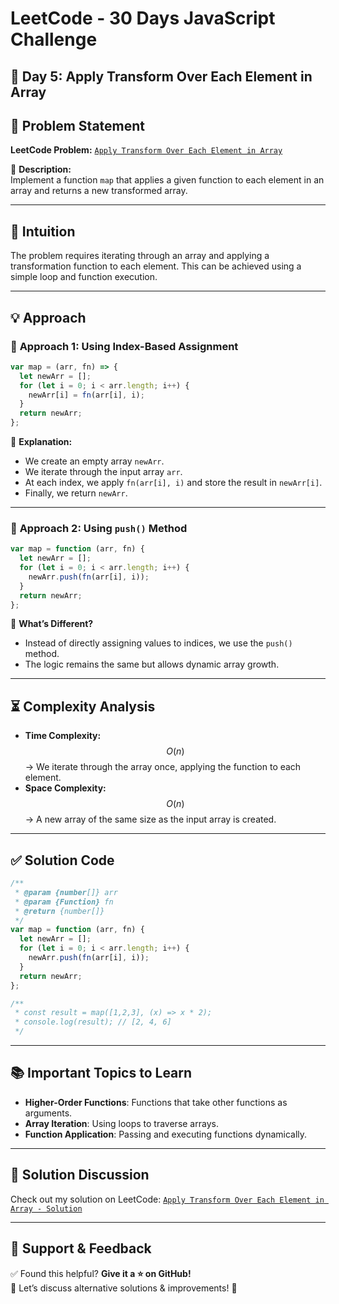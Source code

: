 # LeetCode - 30 Days JavaScript Challenge

## 📅 Day 5: Apply Transform Over Each Element in Array

## 📌 Problem Statement

**LeetCode Problem:** [`Apply Transform Over Each Element in Array`](https://leetcode.com/problems/apply-transform-over-each-element-in-array/)

📌 **Description:**  
Implement a function `map` that applies a given function to each element in an array and returns a new transformed array.

---

## 🧠 Intuition

The problem requires iterating through an array and applying a transformation function to each element. This can be achieved using a simple loop and function execution.

---

## 💡 Approach

### 🔹 **Approach 1: Using Index-Based Assignment**

```javascript
var map = (arr, fn) => {
  let newArr = [];
  for (let i = 0; i < arr.length; i++) {
    newArr[i] = fn(arr[i], i);
  }
  return newArr;
};
```

📌 **Explanation:**

- We create an empty array `newArr`.
- We iterate through the input array `arr`.
- At each index, we apply `fn(arr[i], i)` and store the result in `newArr[i]`.
- Finally, we return `newArr`.

---

### 🔹 **Approach 2: Using `push()` Method**

```javascript
var map = function (arr, fn) {
  let newArr = [];
  for (let i = 0; i < arr.length; i++) {
    newArr.push(fn(arr[i], i));
  }
  return newArr;
};
```

📌 **What’s Different?**

- Instead of directly assigning values to indices, we use the `push()` method.
- The logic remains the same but allows dynamic array growth.

---

## ⏳ Complexity Analysis

- **Time Complexity:** $$O(n)$$ → We iterate through the array once, applying the function to each element.
- **Space Complexity:** $$O(n)$$ → A new array of the same size as the input array is created.

---

## ✅ Solution Code

```javascript
/**
 * @param {number[]} arr
 * @param {Function} fn
 * @return {number[]}
 */
var map = function (arr, fn) {
  let newArr = [];
  for (let i = 0; i < arr.length; i++) {
    newArr.push(fn(arr[i], i));
  }
  return newArr;
};

/**
 * const result = map([1,2,3], (x) => x * 2);
 * console.log(result); // [2, 4, 6]
 */
```

---

## 📚 Important Topics to Learn

- **Higher-Order Functions**: Functions that take other functions as arguments.
- **Array Iteration**: Using loops to traverse arrays.
- **Function Application**: Passing and executing functions dynamically.

---

## 🔗 Solution Discussion

Check out my solution on LeetCode: [`Apply Transform Over Each Element in Array - Solution`](https://leetcode.com/problems/apply-transform-over-each-element-in-array/solutions/6555654/leetcode-apply-transform-over-each-eleme-avdt)

---

## 🚀 Support & Feedback

✅ Found this helpful? **Give it a ⭐ on GitHub!**  
💬 Let’s discuss alternative solutions & improvements! 🚀
